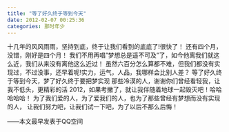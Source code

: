 ```yaml
---
title: "等了好久终于等到今天"
date: 2012-02-07 00:25:36
categories: 那时年少
---
```

十几年的风风雨雨，坚持到底，终于让我们看到的底底了!很快了！ 还有四个月，没错，刚好是四个月！
我们不用再唱”梦想总是遥不可及”了，如今他离我们就这么近，我们从来没有离他这么近过！
虽然六百分怎么算都不难，但我们都没有实现过，不过没事，还早着呢!实力，运气，人品，我哪样会比别人差？ 等了好久终于等到今天，梦了好久终于要把梦实现
那些冷漠的人，谢谢你们曾经看轻我，让我不低头，更精彩的活 2012，如果考撇了，就让我伴随着地球一起毁灭吧！哈哈哈哈哈！
为了我们爱的人，为了爱我们的人，也为了那些曾经有梦想而没有实现的人， 让我们努力吧，让我们试一下吧，为了以后不那么后悔！  

——本文最早发表于QQ空间
